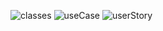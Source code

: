 ![classes](https://user-images.githubusercontent.com/96246077/172463798-4a85eb88-065c-4f96-b69d-ac5e08a34483.png)
![useCase](https://user-images.githubusercontent.com/96246077/172463809-7029ee9d-8504-4edf-b9a7-a4e16d654c7b.png)
![userStory](https://user-images.githubusercontent.com/96246077/172463816-aee9fc2e-d5ff-4692-865f-8ea9afb04f18.PNG)

